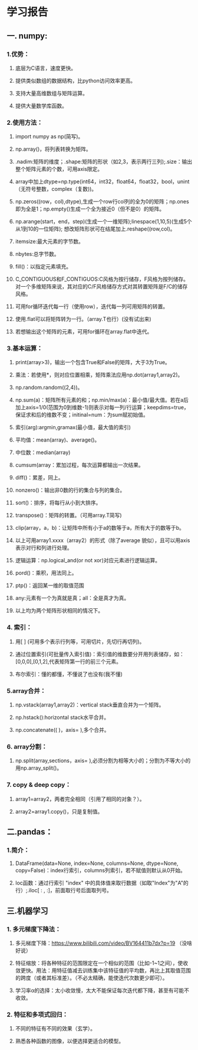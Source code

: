 # **学习报告**

## **一. numpy:**

### **1.优势：**

1. 底层为C语言，速度更快。

2. 提供类似数组的数据结构，比python访问效率更高。

3. 支持大量高维数组与矩阵运算。

4. 提供大量数学库函数。  

### **2.使用方法：**

1. import numpy as np(简写)。

2. np.array()，将列表转换为矩阵。

3. .nadim:矩阵的维度；.shape:矩阵的形状（如2,3，表示两行三列);.size：输出整个矩阵元素的个数，可用axis限定。

4. array中加上dtype=np.type(int64，int32，float64，float32，bool，unint（无符号整数，complex（复数))。

5. np.zeros((row，col),dtype),生成一个row行col列的全为0的矩阵；np.ones即为全是1；np.empty()生成一个全为接近0（但不是0）的矩阵。

6. np.arange(start，end，step)(生成一个一维矩阵);linespace(1,10,5)(生成5个从1到10的一位矩阵);
想改矩阵形状可在结尾加上.reshape((row,col)。

7. itemsize:最大元素的字节数。

8. nbytes:总字节数。

9. fill()：以指定元素填充。  

10. C_CONTIGUOUS和F_CONTIGUOS:C风格为按行储存，F风格为按列储存。对一个多维矩阵来说，其对应的C/F风格储存方式对其转置矩阵是F/C的储存风格。

11. 可用for循环迭代每一行（使用row），迭代每一列可用矩阵的转置。

12. 使用.flat可以将矩阵转为一行。（array.T也行）(没有试出来)

13. 若想输出这个矩阵的元素，可用for循环在array.flat中迭代。

### **3.基本运算：**

1. print(array>3)，输出一个包含True和False的矩阵，大于3为True。

2. 乘法：若使用*，则对应位置相乘，矩阵乘法应用np.dot(array1,array2)。

3. np.random.random((2,4))。

4. np.sum(a)：矩阵所有元素的和；np.min/max(a)：最小值/最大值。若在a后加上axis=1/0(范围为0到维数-1)则表示对每一列/行运算；keepdims=true，保证求和后的维数不变；initinal=num：为sum赋初始值。

5. 索引(arg):argmin,gramax(最小值，最大值的索引)

6. 平均值：mean(array)、average()。

7. 中位数：median(array)

8. cumsum(array：累加过程，每次运算都输出一次结果。

9. diff()：累差，同上。

10. nonzero()：输出非0数的行的集合与列的集合。

11. sort()：排序，将每行从小到大排序。

12. transpose()：矩阵的转置。（可用array.T简写)

13. clip(array，a，b)：让矩阵中所有小于a的数等于a，所有大于的数等于b。

14. 以上可用array1.xxxx（array2）的形式（除了average 貌似），且可以用axis表示对行和列进行处理。

15. 逻辑运算：np.logical_and(or not xor)对应元素进行逻辑运算。

16. pord()：乘积，用法同上。

17. ptp()：返回某一维的取值范围

18. any:元素有一个为真就是真；all：全是真才为真。

19. 以上均为两个矩阵形状相同的情况下。

### **4. 索引：**

1. 用[ ] (可用多个表示行列等，可用切片，先切行再切列)。

2. 通过位置索引(可批量传入索引值)：索引值的维数要分开用列表储存，如：[0,0,0],[0,1,2],代表矩阵第一行的前三个元素。

3. 布尔索引：懂的都懂，不懂说了也没有(我不懂)

### **5.array合并：**

1. np.vstack(array1,array2)：vertical stack垂直合并为一个矩阵。

2. np.hstack():horizontal stack水平合并。

3. np.concatenate((  )，axis= ),多个合并。

### **6. array分割：**

1. np.split(array,sections，axis= ),必须分割为相等大小的；分割为不等大小的用np.array_split()。

### **7. copy & deep copy：**

1. array1=array2，两者完全相同（引用了相同的对象？）。

2. array2=array1.copy()，只是复制值。

## **二.pandas：**

### **1.简介：**

1. DataFrame(data=None, index=None, columns=None, dtype=None, copy=False)：index行索引，columns列索引，若不赋值则默认从0开始。

2. loc函数：通过行索引 "index" 中的具体值来取行数据（如取"Index"为"A"的行）;.iloc[ : , :]，前面取行号后面取列号。

## **三.机器学习**

### **1. 多元梯度下降法：**

1. 多元梯度下降：https://www.bilibili.com/video/BV164411b7dx?p=19 （没啥好说）

2. 特征缩放：将各种特征的范围限定在一个相似的范围（比如-1~1之间），使收敛更快。用法：用特征值减去训练集中该特征值的平均数，再比上其取值范围的跨度（或者其标准差）。（不必太精确，能使迭代次数更少即可）。

3. 学习率α的选择：太小收敛慢，太大不能保证每次迭代都下降，甚至有可能不收敛。

### **2. 特征和多项式回归：**

1. 不同的特征有不同的效果（玄学）。

2. 熟悉各种函数的图像，以便选择更适合的模型。
